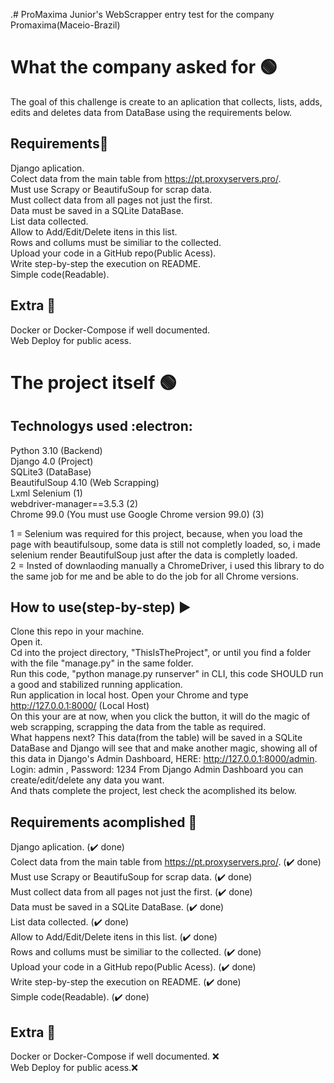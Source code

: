 .# ProMaxima
Junior's WebScrapper entry test for the company Promaxima(Maceio-Brazil)

# What the company asked for  :green_circle:
The goal of this challenge is create to an aplication that collects, lists, adds, edits and deletes data from DataBase using the requirements below.

## Requirements:shopping_cart:
Django aplication. <br />
Colect data from the main table from https://pt.proxyservers.pro/. <br />
Must use Scrapy or BeautifuSoup for scrap data.<br />
Must collect data from all pages not just the first. <br />
Data must be saved in a SQLite DataBase.<br />
List data collected.<br />
Allow to Add/Edit/Delete itens in this list.<br />
Rows and collums must be similiar to the collected.<br />
Upload your code in a GitHub repo(Public Acess).<br />
Write step-by-step the execution on README.<br />
Simple code(Readable).<br />

## Extra :rocket:
Docker or Docker-Compose if well documented.<br />
Web Deploy for public acess.<br />

# The project itself :green_circle:
## Technologys used :electron:
Python 3.10 (Backend)<br />
Django 4.0 (Project)<br />
SQLite3 (DataBase)<br />
BeautifulSoup 4.10 (Web Scrapping)<br />
Lxml 
Selenium (1)<br />
webdriver-manager==3.5.3 (2)<br />
Chrome 99.0 (You must use Google Chrome version 99.0) (3)<br />


1 = Selenium was required for this project, because, when you load the page with beautifulsoup, some data is still not completly loaded, so, i made selenium render BeautifulSoup just after the data is completly loaded.<br />
2 = Insted of downlaoding manually a ChromeDriver, i used this library to do the same job for me and be able to do the job for all Chrome versions.


## How to use(step-by-step) :arrow_forward:
Clone this repo in your machine.<br />
Open it.<br />
Cd into the project directory, "ThisIsTheProject", or until you find a folder with the file "manage.py" in the same folder. <br />
Run this code, "python manage.py runserver" in CLI, this code SHOULD run a good and stabilized running application. <br />
Run application in local host. Open your Chrome and type http://127.0.0.1:8000/ (Local Host)<br />
On this your are at now, when you click the button, it will do the magic of web scrapping, scrapping the data from the table as required.<br />
What happens next? This data(from the table)  will be saved in a SQLite DataBase and Django will see that and make another magic, showing all of this data in Django's Admin Dashboard, HERE: http://127.0.0.1:8000/admin. <br />
Login: admin , Password: 1234
From Django Admin Dashboard you can create/edit/delete any data you want.<br />
And thats complete the project, lest check the acomplished its below.<br />

## Requirements acomplished :brain:
Django aplication. (:heavy_check_mark: done) <br /> 
Colect data from the main table from https://pt.proxyservers.pro/. (:heavy_check_mark: done)<br />
Must use Scrapy or BeautifuSoup for scrap data. (:heavy_check_mark: done)<br />
Must collect data from all pages not just the first. (:heavy_check_mark: done)<br />
Data must be saved in a SQLite DataBase. (:heavy_check_mark: done)<br />
List data collected. (:heavy_check_mark: done)<br />
Allow to Add/Edit/Delete itens in this list. (:heavy_check_mark: done)<br />
Rows and collums must be similiar to the collected. (:heavy_check_mark: done)<br />
Upload your code in a GitHub repo(Public Acess). (:heavy_check_mark: done)<br />
Write step-by-step the execution on README. (:heavy_check_mark: done)<br />
Simple code(Readable). (:heavy_check_mark: done)<br />

## Extra :rocket:
Docker or Docker-Compose if well documented. :x:<br />
Web Deploy for public acess.:x:<br />
